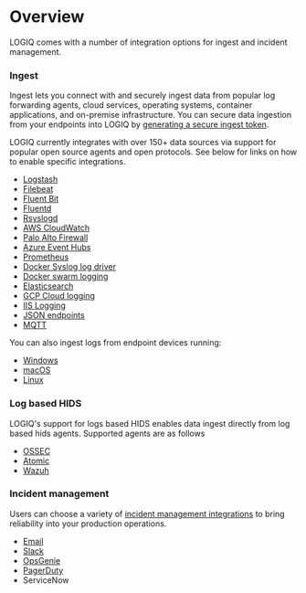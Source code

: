 # Overview

LOGIQ comes with a number of integration options for ingest and incident management.

### Ingest

Ingest lets you connect with and securely ingest data from popular log forwarding agents, cloud services, operating systems, container applications, and on-premise infrastructure. You can secure data ingestion from your endpoints into LOGIQ by [generating a secure ingest token](generating-a-secure-ingest-token.md). &#x20;

LOGIQ currently integrates with over 150+ data sources via support for popular open source agents and open protocols. See below for links on how to enable specific integrations.&#x20;

* [Logstash](../logstash.md)
* [Filebeat](../filebeat.md)
* [Fluent Bit](../fluent-bit/)
* [Fluentd](../fluentd.md)
* [Rsyslogd](../rsyslogd.md)
* [AWS CloudWatch](../aws/aws-cloudwatch-exporter.md)
* [Palo Alto Firewall](../palo-alto-firewall.md)
* [Azure Event Hubs](../azure/azure-event-hubs.md)
* [Prometheus](../prometheus/)
* [Docker Syslog log driver](../docker-syslog-log-driver.md)
* [Docker swarm logging](../docker-swarm-logging.md)
* [Elasticsearch](../../data-sources/time-series-databases/elasticsearch-data-source.md)
* [GCP Cloud logging](../gcp-cloud-logging.md)
* [IIS Logging](../fluent-bit/iis-logs-on-windows.md)
* [JSON endpoints](../../data-sources/api/json-data-source.md)
* [MQTT](../mqtt.md)

You can also ingest logs from endpoint devices running:

* [Windows](../fluent-bit/#fluent-bit-for-windows)
* [macOS](https://github.com/logiqai/logiq-installation/tree/main/fluent-bit/macos)
* [Linux](https://github.com/logiqai/logiq-installation/tree/main/fluent-bit/linux)

### Log based HIDS

LOGIQ's support for logs based HIDS enables data ingest directly from log based hids agents. Supported agents are as follows

* [OSSEC](https://docs.logiq.ai/integrations/ossec-variants-ossec-wazuh-atomic)
* [Atomic](https://docs.logiq.ai/integrations/ossec-variants-ossec-wazuh-atomic)
* [Wazuh](https://docs.logiq.ai/integrations/ossec-variants-ossec-wazuh-atomic)

### Incident management

Users can choose a variety of [incident management integrations](https://docs.logiq.ai/integrations/alert-destinations) to bring reliability into your production operations.

* [Email](https://docs.logiq.ai/integrations/alert-destinations#email)
* [Slack](https://docs.logiq.ai/integrations/alert-destinations#slack)
* [OpsGenie](https://docs.logiq.ai/integrations/alert-destinations#opsgenie)
* [PagerDuty](https://docs.logiq.ai/integrations/alert-destinations#pagerduty)
* ServiceNow
